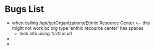 # Bugs List
* when calling /api/getOrganizations/Ethnic Resource Center <-- this might not work bc org type 'enthic recource center' has spaces
    - look into using %20 in url
*
*
